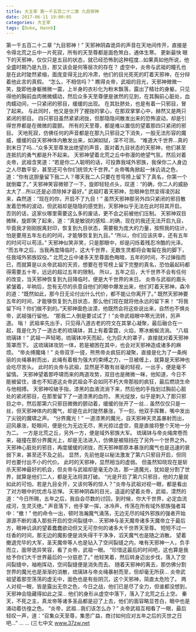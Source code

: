 ```yaml
---
title: 大主宰 第一千五百二十二章 九目邪神
date: 2017-06-11 19:00:05
categories: 大主宰
tags: [Duke, Hannb]
---
```


第一千五百二十二章
“九目邪神！”
天邪神阴森诡异的声音在天地间传开，直接是令得北荒之丘中一片死寂，所有的天至尊都是面色煞白，通体生寒。 更新最快
眼下的天邪神，仅仅只是五目的状态，就已经恐怖到这种程度...如果真如他所说，他全盛时期乃是九目，那又该会是何等层次的存在？
虚空中，炎帝与武祖的瞳孔也是在此时陡然紧缩，面庞变得无比的冷肃，他们的目光死死的盯着天邪神，在分辩着他此言的真假。
“怎么，不相信吗？”
瞧得炎帝，武祖的目光，天邪神微微一笑，旋即他身躯微微一震，上半身的衣衫化为粉末飘落，露出了精壮的身躯，只见得他的胸前血肉微微蠕动，然后众多天至尊便是骇然的见到，在其胸前心脏处，血肉蠕动间，一只紧闭的邪目，缓缓的出现。
在其肚脐处，也是有着一只邪目，冒了起来。
与此同时，他又是张开了握拢的掌心，在那双掌掌心中，赫然又是两只紧闭的邪目。
四只邪目虽然紧紧闭拢，但那隐隐间散发出来的恐怖波动，却是引得世界都是在微微的震颤。
所有的天至尊，都是难以置信的望着那四只紧闭的邪目。
天地死寂，仿佛任何的声音都是在那九只邪目之下消失，一股无法形容的魔威，缓缓的自天邪神体内散发出来，如渊如狱，深不可测。
“难道大千世界...真的到末日了吗...”众多天至尊发出绝望的声音，面对着九目状态的天邪神，他们甚至连抵抗的勇气都是升不起来。
天邪神望着北荒之丘中弥漫的绝望气氛，然后对着炎帝，武祖含笑道：“若是你二人聪明的话，可投靠我域外邪族，我保你二人身边之人尽数平安，甚至还可令你们统领大千世界。”
炎帝嘴角掀起一抹讥诮之色，道：“你有这胆量留下我二人？哪天我二人只要在苍穹榜上留下了真名，你第一个就倒霉了。”
天邪神笑容微顿了一下，旋即轻轻点头，叹道：“的确，你二人的威胁太大了...所以还是必须除掉才最好。”
武祖盯着天邪神，忽眼神忽然变得凌厉起来，森然道：“现在的你，开启不了九目！”
虽然天邪神那另外四只紧闭的邪目散发着恐怖的波动，但武祖却是隐隐的感觉到，天邪神似乎无法在此时将其开启。
否则的话，这家伙哪里需要这么多的废话，更不会之前被他们压制。
天邪神双目微眯，旋即笑了起来，道：“真是敏锐的感知...的确，现在的我还无法开启九目，毕竟我才刚刚脱离封印，恢复到九目状态，需要极为庞大的力量，按照我的估计，怕是要用五年左右的时间，才能够恢复到九目。”
“所以，你们应该庆幸，还有五年的时间可以苟活。”
天邪神似笑非笑，只是那眼中，却是闪烁着残忍冷酷的光泽。
“而五年之后，当我再度降临时，这大千世界，无数生灵都将会匍匐在我的脚下，任我域外邪族奴役。”
北荒之丘中诸多天至尊面色晦暗，五年的时间，不过弹指而已，而就算是以炎帝武祖的天资，想要在苍穹榜上留下完整的真名，恐怕最起码都得需要五十年，远远的超过五年的限制。
所以，五年之后，大千世界不会有任何的改变，当天邪神恢复到九目降临时，便是大千世界的末日。
炎帝与武祖的眉头紧皱着，半晌后，忽有无尽的杀意自他们的眼中爆发出来，他们盯着天邪神，森冷的道：“既然如此，那今日无论付出什么代价，都不能让你离开了。”
既然天邪神要五年的时间，才能够恢复到九目状态，那么他们现在就将他永远的留下来！
“将我留下吗？你们做不到的。”天邪神面色淡漠，他既然会将这些说出来，自然也不惧炎帝，武祖强行留他。
“那我二人倒是要试试了！”炎帝武祖眼中寒光流转，厉声道。
嗡！
武祖率先出手，只见得八道古老的符文在其掌心凝聚，最后融合在一起，竟是化为了一道古老的琉璃钵，其上有着雷霆，火焰，寒冰蜿蜒流淌。
“八祖琉璃钵！”
武祖一声轻喝，琉璃钵冲天而起，化为巨大的罩子，直接就对着天邪神笼罩而下。
这琉璃钵攻防一体，若是被困在其中，也会对天邪神造成诸多的麻烦。
“帝炎缚魔绳！”
炎帝双手一搓，熊熊帝炎疯狂的凝聚，直接是化为了一条绚丽的炎绳暴射而出，此绳有着极为强大的束缚之力，一旦被缠上，就算是天邪神也会吃尽苦头。
此时的炎帝与武祖，显然是不敢有丝毫的轻视，一出手，便是毫不留情。
天邪神望着那呼啸而来的两道攻势，双目也是微微一眯，他知道，今日不能被留住，谁也不知道这炎帝武祖会不会如同不朽大帝那般的疯狂，最后燃烧生命与他相搏。
天邪神咬破手指，漆黑的血液流淌下来，然后他的手指划过胸前心脏处的紧闭邪目，在那里留下了一道漆黑的血符。
黑光绽放，似乎是刺入了那只邪目之中，然后那第六只邪目微微的颤动着，缓缓的张开了一丝...
虽然仅仅只是一丝，但天邪神体内的魔气，却是在此时陡然暴涨，下一刻，他双手挥舞，嘴中发出了尖锐的魔啸之声。
“分界魔光！”
一道漆黑的魔光，自天邪神天灵盖暴射而出，迎风暴涨，眨眼间，便是化为无边无尽，黑光掠过虚空，竟是直接将整个天地一分为二。
一方是北荒之丘，另外一方，便是域外邪族大军。
琉璃钵与帝炎绳席卷而来，碰撞在那分界魔光上，却是无法进入，仿佛是被阻挡在了另外一个世界之外。
天邪神心脏处的邪目，再度缓缓的闭拢，而天邪神那原本暴涨的魔气也是迅速的衰弱下来，甚至还不及之前。
显然，先前他是以秘法激发了第六只邪目开启，但同时也要付出不小的代价。
此时的天邪神，显然相当的虚弱。
但虽然知晓现在是斩杀天邪神最好的机会，但炎帝与武祖却是毫无办法，那一道魔光，犹如是分割了世界，就算是他们二人，都是无法将其打破。
“光是开启了第六只邪目，他的力量就如此的可怕，若是九目全开，又该何等的惊人？”炎帝与武祖对视一眼，都是看出了对方眼中的忧虑与忌惮。
天邪神阴森的目光，遥遥的望着炎帝，武祖，漠然的道：“今日所赐，五年之后，我自会尽数的讨回，到时候，你大千世界，必定血流成河，生灵灭绝。”
声音落下，他手掌一挥，冰冷声，传荡在所有域外邪族强者耳中：“撤！”
他的命令一出，顿时浩瀚魔气涌荡，无边无尽的域外邪族的强者开始源源不断的涌入那些开启的空间裂缝中...
天邪神与圣天魔帝诸多天魔帝立于最后方，眼神讥讽的望着蠢蠢欲动但又无可奈何的诸多大千世界天至尊。
短短不过一炷香的时间，那无边的魔影便是消失得干干净净，滔天魔气也是随之消散。
望着撤退完毕的大军，圣天魔帝等人也是钻入了空间裂缝之内，唯有天邪神一人，负手而立，面带诡异笑容，看了炎帝，武祖一眼。
“珍惜这最后的时间吧，这也算是我给予你们大千世界最后的一分慈悲了。”
他轻笑着，然后转身迈出步伐，落入了空间裂缝中，袖袍挥动，空间裂缝便是消失而去。
随着天邪神的离去，那仿佛分割世界的魔光也是渐渐的消散，琉璃钵与帝炎绳暴射而至，但却毫无所获...
炎帝武祖望着那空荡荡的虚无中，面色也是有些阴沉，这个天邪神，简直太危险了。
两人对视一眼，皆是露出无奈之色，今日之战，他们已是尽了全力，但谁都没想到，天邪神会隐藏得如此之深...
他们的身形从虚空中落下，落入了北荒之丘上空。
秦天，不死之主，真龙帝等诸多圣品都是迎了上去，他们的面容略显苍白，眼中也是涌动着彷徨之色。
“炎帝，武祖...我们该怎么办？”
炎帝武祖互相看了一眼，最后轻叹一声，道：“召集众天至尊，集思广益，商讨如何应对五年之后的灭世之日吧...”
...
...
(三七中文 www.37zw.net